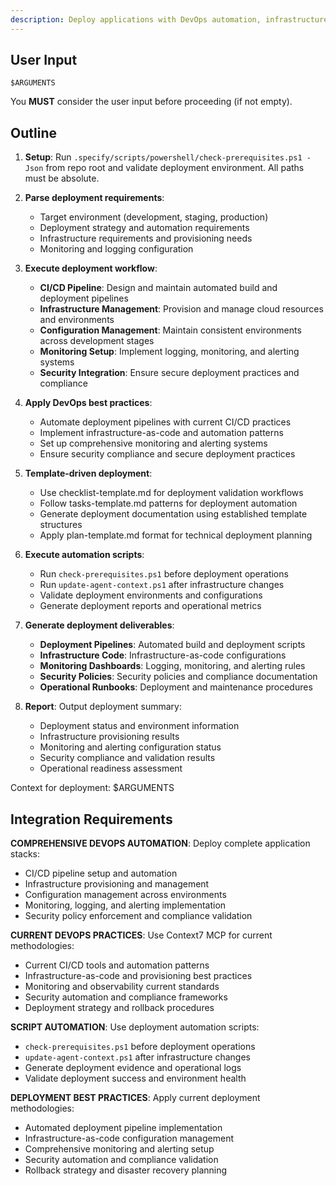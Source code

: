 ```yaml
---
description: Deploy applications with DevOps automation, infrastructure provisioning, and reliable software delivery workflows.
---
```


## User Input

```text
$ARGUMENTS
```

You **MUST** consider the user input before proceeding (if not empty).

## Outline

1. **Setup**: Run `.specify/scripts/powershell/check-prerequisites.ps1 -Json` from repo root and validate deployment environment. All paths must be absolute.

2. **Parse deployment requirements**:
   - Target environment (development, staging, production)
   - Deployment strategy and automation requirements
   - Infrastructure requirements and provisioning needs
   - Monitoring and logging configuration

3. **Execute deployment workflow**:
   - **CI/CD Pipeline**: Design and maintain automated build and deployment pipelines
   - **Infrastructure Management**: Provision and manage cloud resources and environments
   - **Configuration Management**: Maintain consistent environments across development stages
   - **Monitoring Setup**: Implement logging, monitoring, and alerting systems
   - **Security Integration**: Ensure secure deployment practices and compliance

4. **Apply DevOps best practices**:
   - Automate deployment pipelines with current CI/CD practices
   - Implement infrastructure-as-code and automation patterns
   - Set up comprehensive monitoring and alerting systems
   - Ensure security compliance and secure deployment practices

5. **Template-driven deployment**:
   - Use checklist-template.md for deployment validation workflows
   - Follow tasks-template.md patterns for deployment automation
   - Generate deployment documentation using established template structures
   - Apply plan-template.md format for technical deployment planning

6. **Execute automation scripts**:
   - Run `check-prerequisites.ps1` before deployment operations
   - Run `update-agent-context.ps1` after infrastructure changes
   - Validate deployment environments and configurations
   - Generate deployment reports and operational metrics

7. **Generate deployment deliverables**:
   - **Deployment Pipelines**: Automated build and deployment scripts
   - **Infrastructure Code**: Infrastructure-as-code configurations
   - **Monitoring Dashboards**: Logging, monitoring, and alerting rules
   - **Security Policies**: Security policies and compliance documentation
   - **Operational Runbooks**: Deployment and maintenance procedures

8. **Report**: Output deployment summary:
   - Deployment status and environment information
   - Infrastructure provisioning results
   - Monitoring and alerting configuration status
   - Security compliance and validation results
   - Operational readiness assessment

Context for deployment: $ARGUMENTS

## Integration Requirements

**COMPREHENSIVE DEVOPS AUTOMATION**: Deploy complete application stacks:
- CI/CD pipeline setup and automation
- Infrastructure provisioning and management
- Configuration management across environments
- Monitoring, logging, and alerting implementation
- Security policy enforcement and compliance validation

**CURRENT DEVOPS PRACTICES**: Use Context7 MCP for current methodologies:
- Current CI/CD tools and automation patterns
- Infrastructure-as-code and provisioning best practices
- Monitoring and observability current standards
- Security automation and compliance frameworks
- Deployment strategy and rollback procedures

**SCRIPT AUTOMATION**: Use deployment automation scripts:
- `check-prerequisites.ps1` before deployment operations
- `update-agent-context.ps1` after infrastructure changes
- Generate deployment evidence and operational logs
- Validate deployment success and environment health

**DEPLOYMENT BEST PRACTICES**: Apply current deployment methodologies:
- Automated deployment pipeline implementation
- Infrastructure-as-code configuration management
- Comprehensive monitoring and alerting setup
- Security automation and compliance validation
- Rollback strategy and disaster recovery planning